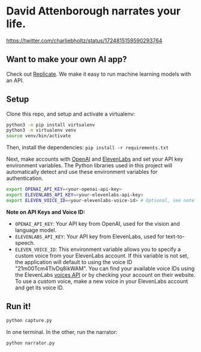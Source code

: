 # David Attenborough narrates your life. 

https://twitter.com/charliebholtz/status/1724815159590293764

## Want to make your own AI app?
Check out [Replicate](https://replicate.com). We make it easy to run machine learning models with an API.

## Setup

Clone this repo, and setup and activate a virtualenv:

```bash
python3 -m pip install virtualenv
python3 -m virtualenv venv
source venv/bin/activate
```

Then, install the dependencies:
`pip install -r requirements.txt`

Next, make accounts with [OpenAI](https://beta.openai.com/) and [ElevenLabs](https://elevenlabs.io/) and set your API key environment variables. The Python libraries used in this project will automatically detect and use these environment variables for authentication.

```bash
export OPENAI_API_KEY=<your-openai-api-key>
export ELEVENLABS_API_KEY=<your-elevenlabs-api-key>
export ELEVEN_VOICE_ID=<your-elevenlabs-voice-id> # Optional, see note below
```

**Note on API Keys and Voice ID:**
*   `OPENAI_API_KEY`: Your API key from OpenAI, used for the vision and language model.
*   `ELEVENLABS_API_KEY`: Your API key from ElevenLabs, used for text-to-speech.
*   `ELEVEN_VOICE_ID`: This environment variable allows you to specify a custom voice from your ElevenLabs account. If this variable is not set, the application will default to using the voice ID "21m00Tcm4TlvDq8ikWAM". You can find your available voice IDs using the ElevenLabs [voices API](https://elevenlabs.io/docs/api-reference/voices) or by checking your account on their website. To use a custom voice, make a new voice in your ElevenLabs account and get its voice ID.

## Run it!

```bash
python capture.py
```
In one terminal. In the other, run the narrator:

```bash
python narrator.py
```

